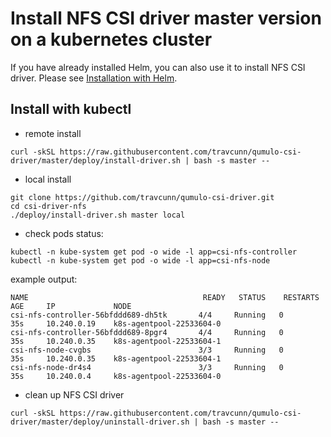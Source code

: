 # Install NFS CSI driver master version on a kubernetes cluster

If you have already installed Helm, you can also use it to install NFS CSI driver. Please see [Installation with Helm](../charts/README.md).

## Install with kubectl
 - remote install
```console
curl -skSL https://raw.githubusercontent.com/travcunn/qumulo-csi-driver/master/deploy/install-driver.sh | bash -s master --
```

 - local install
```console
git clone https://github.com/travcunn/qumulo-csi-driver.git
cd csi-driver-nfs
./deploy/install-driver.sh master local
```

- check pods status:
```console
kubectl -n kube-system get pod -o wide -l app=csi-nfs-controller
kubectl -n kube-system get pod -o wide -l app=csi-nfs-node
```

example output:

```console
NAME                                       READY   STATUS    RESTARTS   AGE     IP             NODE
csi-nfs-controller-56bfddd689-dh5tk       4/4     Running   0          35s     10.240.0.19    k8s-agentpool-22533604-0
csi-nfs-controller-56bfddd689-8pgr4       4/4     Running   0          35s     10.240.0.35    k8s-agentpool-22533604-1
csi-nfs-node-cvgbs                        3/3     Running   0          35s     10.240.0.35    k8s-agentpool-22533604-1
csi-nfs-node-dr4s4                        3/3     Running   0          35s     10.240.0.4     k8s-agentpool-22533604-0
```

- clean up NFS CSI driver
```console
curl -skSL https://raw.githubusercontent.com/travcunn/qumulo-csi-driver/master/deploy/uninstall-driver.sh | bash -s master --
```
